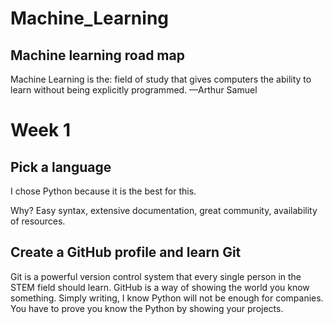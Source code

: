# Machine_Learning
## Machine learning road map
 Machine Learning is the: field of study that gives computers the ability to learn without being explicitly programmed. —Arthur Samuel


# Week 1
## Pick a language
I chose Python because it is the best for this.

Why? Easy syntax, extensive documentation, great community, availability of resources.

## Create a GitHub profile and learn Git

Git is a powerful version control system that every single person in the STEM field should learn.
GitHub is a way of showing the world you know something. Simply writing, I know Python will not be enough for companies.
You have to prove you know the Python by showing your projects.
